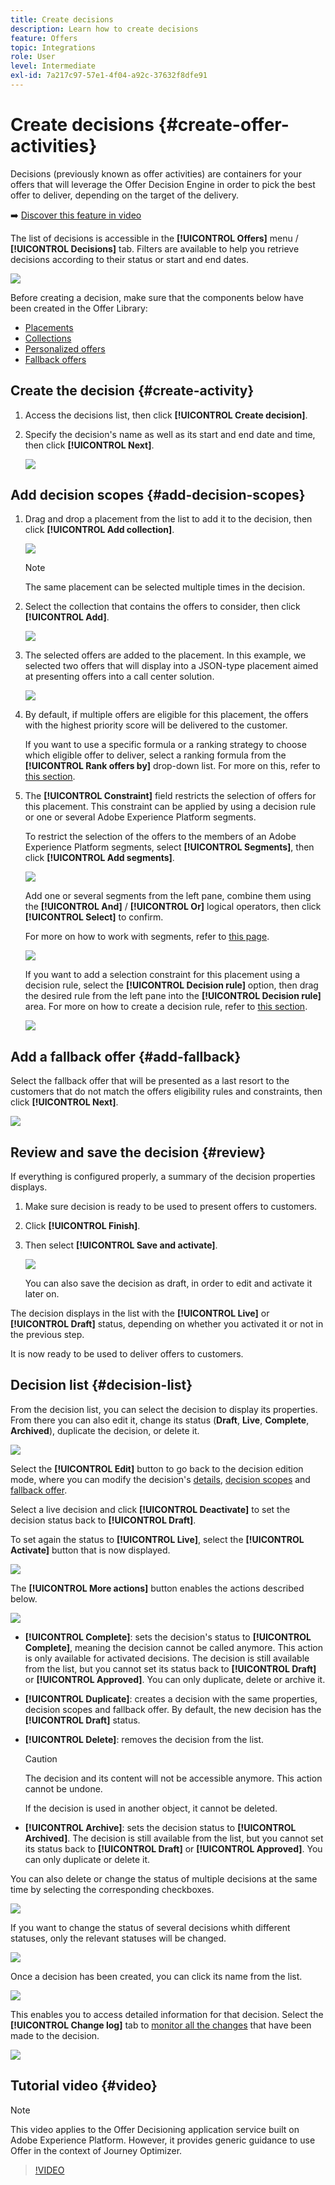 ```yaml
---
title: Create decisions
description: Learn how to create decisions
feature: Offers
topic: Integrations
role: User
level: Intermediate
exl-id: 7a217c97-57e1-4f04-a92c-37632f8dfe91
---
```

# Create decisions {#create-offer-activities}

Decisions (previously known as offer activities) are containers for your offers that will leverage the Offer Decision Engine in order to pick the best offer to deliver, depending on the target of the delivery.

➡️ [Discover this feature in video](#video)

The list of decisions is accessible in the **[!UICONTROL Offers]** menu / **[!UICONTROL Decisions]** tab. Filters are available to help you retrieve decisions according to their status or start and end dates.

![](../../assets/activities-list.png)

Before creating a decision, make sure that the components below have been created in the Offer Library:

* [Placements](../offer-library/creating-placements.md)
* [Collections](../offer-library/creating-collections.md)
* [Personalized offers](../offer-library/creating-personalized-offers.md)
* [Fallback offers](../offer-library/creating-fallback-offers.md)

## Create the decision {#create-activity}

1. Access the decisions list, then click **[!UICONTROL Create decision]**.

1. Specify the decision's name as well as its start and end date and time, then click **[!UICONTROL Next]**.

    ![](../../assets/activities-name.png)

## Add decision scopes {#add-decision-scopes}

1. Drag and drop a placement from the list to add it to the decision, then click **[!UICONTROL Add collection]**.

    ![](../../assets/activities-placement.png)

    >[!NOTE]
    >
    >The same placement can be selected multiple times in the decision.

1. Select the collection that contains the offers to consider, then click **[!UICONTROL Add]**.

    ![](../../assets/activities-collection.png)

1. The selected offers are added to the placement. In this example, we selected two offers that will display into a JSON-type placement aimed at presenting offers into a call center solution.

    ![](../../assets/offers-added.png)

1. By default, if multiple offers are eligible for this placement, the offers with the highest priority score will be delivered to the customer.

    If you want to use a specific formula or a ranking strategy to choose which eligible offer to deliver, select a ranking formula from the **[!UICONTROL Rank offers by]** drop-down list. For more on this, refer to [this section](../offer-activities/configure-offer-selection.md).

1. The **[!UICONTROL Constraint]** field restricts the selection of offers for this placement. This constraint can be applied by using a decision rule or one or several Adobe Experience Platform segments.

    To restrict the selection of the offers to the members of an Adobe Experience Platform segments, select **[!UICONTROL Segments]**, then click **[!UICONTROL Add segments]**.

    ![](../../assets/activity_constraint_segment.png)
    
    Add one or several segments from the left pane, combine them using the **[!UICONTROL And]** / **[!UICONTROL Or]** logical operators, then click **[!UICONTROL Select]** to confirm.

    For more on how to work with segments, refer to [this page](../../segment/about-segments.md).

    ![](../../assets/activity_constraint_segment2.png)

    If you want to add a selection constraint for this placement using a decision rule, select the **[!UICONTROL Decision rule]** option, then drag the desired rule from the left pane into the **[!UICONTROL Decision rule]** area. For more on how to create a decision rule, refer to [this section](../offer-library/creating-decision-rules.md). 

    ![](../../assets/activity_constraint_rule.png)

## Add a fallback offer {#add-fallback}

Select the fallback offer that will be presented as a last resort to the customers that do not match the offers eligibility rules and constraints, then click **[!UICONTROL Next]**.

![](../../assets/add-fallback-offer.png)

## Review and save the decision {#review}

If everything is configured properly, a summary of the decision properties displays. 

1. Make sure decision is ready to be used to  present offers to customers.
1. Click **[!UICONTROL Finish]**.
1. Then select **[!UICONTROL Save and activate]**.

    ![](../../assets/save-activities.png)
    
    You can also save the decision as draft, in order to edit and activate it later on.

The decision displays in the list with the **[!UICONTROL Live]** or **[!UICONTROL Draft]** status, depending on whether you activated it or not in the previous step. 

It is now ready to be used to deliver offers to customers.

## Decision list {#decision-list}

From the decision list, you can select the decision to display its properties. From there you can also edit it, change its status (**Draft**, **Live**, **Complete**, **Archived**), duplicate the decision, or delete it.

![](../../assets/decision_created.png)

Select the **[!UICONTROL Edit]** button to go back to the decision edition mode, where you can modify the decision's [details](#create-activity), [decision scopes](#add-decision-scopes) and [fallback offer](#add-fallback).

Select a live decision and click **[!UICONTROL Deactivate]** to set the decision status back to **[!UICONTROL Draft]**.

To set again the status to **[!UICONTROL Live]**, select the **[!UICONTROL Activate]** button that is now displayed.

![](../../assets/decision_activate.png)

The **[!UICONTROL More actions]** button enables the actions described below.

![](../../assets/decision_more-actions.png)

* **[!UICONTROL Complete]**: sets the decision's status to **[!UICONTROL Complete]**, meaning the decision cannot be called anymore. This action is only available for activated decisions. The decision is still available from the list, but you cannot set its status back to **[!UICONTROL Draft]** or **[!UICONTROL Approved]**. You can only duplicate, delete or archive it.

* **[!UICONTROL Duplicate]**: creates a decision with the same properties, decision scopes and fallback offer. By default, the new decision has the **[!UICONTROL Draft]** status.

* **[!UICONTROL Delete]**: removes the decision from the list.

    >[!CAUTION]
    >
    >The decision and its content will not be accessible anymore. This action cannot be undone.
    >
    >If the decision is used in another object, it cannot be deleted.

* **[!UICONTROL Archive]**: sets the decision status to **[!UICONTROL Archived]**. The decision is still available from the list, but you cannot set its status back to **[!UICONTROL Draft]** or **[!UICONTROL Approved]**. You can only duplicate or delete it.

You can also delete or change the status of multiple decisions at the same time by selecting the corresponding checkboxes.

![](../../assets/decision_multiple-selection.png)

If you want to change the status of several decisions whith different statuses, only the relevant statuses will be changed.

![](../../assets/decision_change-status.png)

Once a decision has been created, you can click its name from the list.

![](../../assets/decision_click-name.png)

This enables you to access detailed information for that decision. Select the **[!UICONTROL Change log]** tab to [monitor all the changes](../get-started/user-interface.md#changes-log) that have been made to the decision.

![](../../assets/decision_information.png)

## Tutorial video {#video}

>[!NOTE]
>
>This video applies to the Offer Decisioning application service built on Adobe Experience Platform. However, it provides generic guidance to use Offer in the context of Journey Optimizer.

>[!VIDEO](https://video.tv.adobe.com/v/329606?quality=12)
